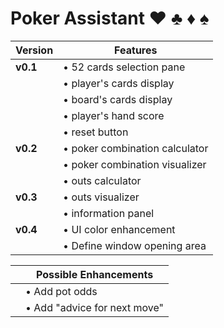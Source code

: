 # Poker Assistant  :hearts: :clubs: :diamonds: :spades:

|Version |Features|
|--------|--------|
|**v0.1**|• 52 cards selection pane|
|        |• player's cards display|
|        |• board's cards display|
|        |• player's hand score|
|        |• reset button|
|**v0.2**|• poker combination calculator|
|        |• poker combination visualizer|
|        |• outs calculator|
|**v0.3**|• outs visualizer|
|        |• information panel|
|**v0.4**|• UI color enhancement|
|        |• Define window opening area|

|        |Possible Enhancements|
|--------|--------|
|        |• Add pot odds|
|        |• Add "advice for next move"|
